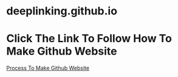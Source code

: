 # deeplinking.github.io

<h1>Click The Link To Follow How To Make Github Website</h1>
<a href="https://pages.github.com/">Process To Make Github Website</a>
